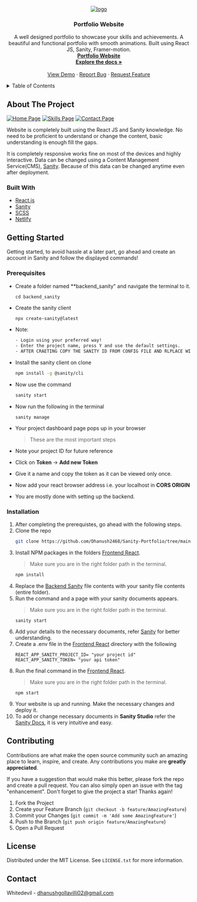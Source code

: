 <div id="top"></div>
<!-- PROJECT LOGO -->
<div align="center">
  <a href="https://github.com/Dhanush2468/Sanity-Portfolio">
    
    
  ![logo](https://github.com/Dhanush2468/Sanity-Portfolio/assets/112778628/100330ed-b38a-450b-921b-18e0b80d82db)

    
  </a>

<h3 align="center">Portfolio Website</h3>

  <p align="center">
    A well designed portfolio to showcase your skills and achievements. A beautiful and functional portfolio with smooth animations. Built using React JS, Sanity, Framer-motion.
    <br />
    <a href="https://gdkdev.vercel.app/" target="_blank" rel="noreferrer"><strong>Portfolio Website</strong></a>
    <br />
    <a href="https://github.com/Dhanush2468/Sanity-Portfolio"><strong>Explore the docs »</strong></a>
    <br />
    <br />
    <a href="https://gdkdev.vercel.app/" target="_blank" rel="noreferrer">View Demo</a>
    ·
    <a href="https://github.com/Dhanush2468/Sanity-Portfolio/issues">Report Bug</a>
    ·
    <a href="https://github.com/Dhanush2468/Sanity-Portfolio/issues">Request Feature</a>
  </p>
</div>

<!-- TABLE OF CONTENTS -->
<details>
  <summary>Table of Contents</summary>
  <ol>
    <li>
      <a href="#about-the-project">About The Project</a>
      <ul>
        <li><a href="#built-with">Built With</a></li>
      </ul>
    </li>
    <li>
      <a href="#getting-started">Getting Started</a>
      <ul>
        <li><a href="#prerequisites">Prerequisites</a></li>
        <li><a href="#installation">Installation</a></li>
      </ul>
    </li>
    <li><a href="#usage">Usage</a></li>
    <li><a href="#roadmap">Roadmap</a></li>
    <li><a href="#contributing">Contributing</a></li>
    <li><a href="#license">License</a></li>
    <li><a href="#contact">Contact</a></li>
    <li><a href="#acknowledgments">Acknowledgments</a></li>
  </ol>
</details>

<!-- ABOUT THE PROJECT -->

## About The Project

[![Home Page](https://github.com/Dhanush2468/Sanity-Portfolio/assets/112778628/722d4453-ea1a-4e65-8c14-a059b48343ea)](https://gdkdev.vercel.app)
[![Skills Page](https://github.com/Dhanush2468/Sanity-Portfolio/assets/112778628/67566719-10b8-4236-812c-ac4c834b38b4)](https://gdkdev.vercel.app/#skills)
[![Contact Page](https://github.com/Dhanush2468/Sanity-Portfolio/assets/112778628/abdb1277-c6e9-448d-8fc7-0ab2b48a1788)](https://gdkdev.vercel.app/#contact)


Website is completely built using the React JS and Sanity knowledge. No need to be proficient to understand or change the content, basic understanding is enough fill the gaps.

It is completely responsive works fine on most of the devices and highly interactive. Data can be changed using a Content Management Service(CMS), [Sanity](https://www.sanity.io/). Because of this data can be changed anytime even after deployment.


### Built With

- [React.js](https://reactjs.org/)
- [Sanity](https://www.sanity.io/)
- [SCSS](https://sass-lang.com/)
- [Netlify](https://www.netlify.com/)


<!-- GETTING STARTED -->

## Getting Started

Getting started, to avoid hassle at a later part, go ahead and create an account in Sanity and follow the displayed commands!

### Prerequisites

- Create a folder named \*\*backend_sanity" and navigate the terminal to it.
  ```
  cd backend_sanity
  ```
- Create the sanity client
  ```sh
  npx create-sanity@latest
  ```
- Note:
  ```sh
  - Login using your preferred way!
  - Enter the project name, press Y and use the default settings.
  - AFTER CRAETING COPY THE SANITY ID FROM CONFIG FILE AND RLPLACE WITH CLONED ONE NOW DELETE THE CRAETED FILE
  ```  

- Install the sanity client on clone
  ```sh
  npm install -g @sanity/cli
  ```

- Now use the command
  ```sh
  sanity start
  ```
- Now run the following in the terminal
  ```
  sanity manage
  ```
- Your project dashboard page pops up in your browser
  > These are the most important steps
- Note your project ID for future reference
- Click on **Token** -> **Add new Token**
- Give it a name and copy the token as it can be viewed only once.
- Now add your react browser address i.e. your localhost in **CORS ORIGIN**
- You are mostly done with setting up the backend.

### Installation

1. After completing the prerequistes, go ahead with the following steps.
2. Clone the repo
   ```sh
   git clone https://github.com/Dhanush2468/Sanity-Portfolio/tree/main
   ```
3. Install NPM packages in the folders [Frontend React](/frontend_react).
   > Make sure you are in the right folder path in the terminal.
   ```sh
   npm install
   ```
4. Replace the [Backend Sanity](/backend_sanity) file contents with your sanity file contents (entire folder).
5. Run the command and a page with your sanity documents appears.
   > Make sure you are in the right folder path in the terminal.
   ```
   sanity start
   ```
6. Add your details to the necessary documents, refer [Sanity](https://www.sanity.io/docs) for better understanding.
7. Create a .env file in the [Frontend React](/frontend_react) directory with the following
   ```
   REACT_APP_SANITY_PROJECT_ID= "your project id"
   REACT_APP_SANITY_TOKEN= "your api token"
   ```
8. Run the final command in the [Frontend React](/frontend_react).
   > Make sure you are in the right folder path in the terminal.
   ```
   npm start
   ```
9. Your website is up and running. Make the necessary changes and deploy it.
10. To add or change necessary documents in **Sanity Studio** refer the [Sanity Docs](https://sanity.io/docs), it is very intuitive and easy.


<!-- CONTRIBUTING -->

## Contributing

Contributions are what make the open source community such an amazing place to learn, inspire, and create. Any contributions you make are **greatly appreciated**.

If you have a suggestion that would make this better, please fork the repo and create a pull request. You can also simply open an issue with the tag "enhancement".
Don't forget to give the project a star! Thanks again!

1. Fork the Project
2. Create your Feature Branch (`git checkout -b feature/AmazingFeature`)
3. Commit your Changes (`git commit -m 'Add some AmazingFeature'`)
4. Push to the Branch (`git push origin feature/AmazingFeature`)
5. Open a Pull Request


<!-- LICENSE -->

## License

Distributed under the MIT License. See `LICENSE.txt` for more information.


<!-- CONTACT -->

## Contact

Whitedevil -  dhanushgollavilli02@gmail.com

